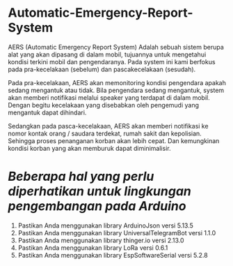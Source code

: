 # Automatic-Emergency-Report-System

AERS (Automatic Emergency Report System) Adalah sebuah sistem berupa alat yang akan dipasang di dalam mobil, tujuannya untuk mengetahui kondisi terkini mobil dan pengendaranya. Pada system ini kami berfokus pada pra-kecelakaan (sebelum) dan pascakecelakaan (sesudah). 

Pada pra-kecelakaan, AERS akan memonitoring kondisi pengendara apakah sedang mengantuk atau tidak. Bila pengendara sedang mengantuk, system akan memberi notifikasi melalui speaker yang terdapat di dalam mobil. Dengan begitu kecelakaan yang disebabkan oleh pengemudi yang mengantuk dapat dihindari. 

Sedangkan pada pasca-kecelakaan, AERS akan memberi notifikasi ke nomor kontak orang / saudara terdekat, rumah sakit dan kepolisian. Sehingga proses penanganan korban akan lebih cepat. Dan kemungkinan kondisi korban yang akan memburuk dapat diminimalisir.


# *Beberapa hal yang perlu diperhatikan untuk lingkungan pengembangan pada Arduino*
1. Pastikan Anda menggunakan library ArduinoJson versi 5.13.5
2. Pastikan Anda menggunakan library UniversalTelegramBot versi 1.1.0
3. Pastikan Anda menggunakan library thinger.io versi 2.13.0
4. Pastikan Anda menggunakan library LoRa versi 0.6.1
5. Pastikan Anda menggunakan library EspSoftwareSerial versi 5.2.8
